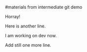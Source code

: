 #materials from intermediate git demo

Horray!

Here is another line.

I am working on dev now. 

Add still one more line.